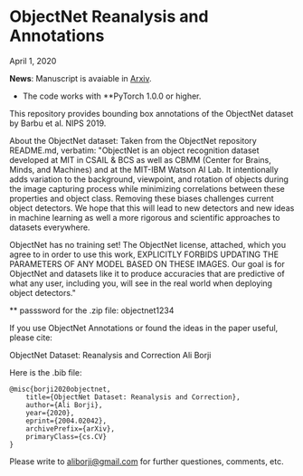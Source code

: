 ObjectNet Reanalysis and Annotations
=====================

April 1, 2020


**News**: Manuscript is avaiable in [Arxiv](https://arxiv.org/pdf/2004.02042.pdf).




* The code works with **PyTorch 1.0.0 or higher.






This repository provides bounding box annotations of the ObjectNet dataset
by Barbu et al. NIPS 2019. 



About the ObjectNet dataset:
Taken from the ObjectNet repository README.md, verbatim:
"ObjectNet is an object recognition dataset developed at MIT in CSAIL &
BCS as well as CBMM (Center for Brains, Minds, and Machines) and at
the MIT-IBM Watson AI Lab. It intentionally adds variation to the
background, viewpoint, and rotation of objects during the image
capturing process while minimizing correlations between these
properties and object class. Removing these biases challenges current
object detectors. We hope that this will lead to new detectors and new
ideas in machine learning as well a more rigorous and scientific
approaches to datasets everywhere.

ObjectNet has no training set! The ObjectNet license, attached, which
you agree to in order to use this work, EXPLICITLY FORBIDS UPDATING
THE PARAMETERS OF ANY MODEL BASED ON THESE IMAGES. Our goal is for
ObjectNet and datasets like it to produce accuracies that are
predictive of what any user, including you, will see in the real world
when deploying object detectors."



** passsword for the .zip file: objectnet1234


If you use ObjectNet Annotations or found the ideas in the paper useful, please
cite:

ObjectNet Dataset: Reanalysis and Correction
Ali Borji

Here is the .bib file:

```
@misc{borji2020objectnet,
    title={ObjectNet Dataset: Reanalysis and Correction},
    author={Ali Borji},
    year={2020},
    eprint={2004.02042},
    archivePrefix={arXiv},
    primaryClass={cs.CV}
}
```

Please write to aliborji@gmail.com for further questiones, comments, etc.

